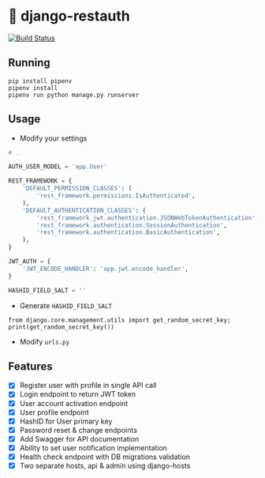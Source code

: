 # 🍔 django-restauth

[![Build Status](https://travis-ci.org/apptension/django-restauth.svg?branch=master)](https://travis-ci.org/apptension/django-restauth)

## Running

```
pip install pipenv
pipenv install
pipenv run python manage.py runserver
```

## Usage

* Modify your settings

```python
# ..

AUTH_USER_MODEL = 'app.User'

REST_FRAMEWORK = {
    'DEFAULT_PERMISSION_CLASSES': (
        'rest_framework.permissions.IsAuthenticated',
    ),
    'DEFAULT_AUTHENTICATION_CLASSES': (
        'rest_framework_jwt.authentication.JSONWebTokenAuthentication',
        'rest_framework.authentication.SessionAuthentication',
        'rest_framework.authentication.BasicAuthentication',
    ),
}

JWT_AUTH = {
    'JWT_ENCODE_HANDLER': 'app.jwt.encode_handler',
}

HASHID_FIELD_SALT = ''
```

* Generate `HASHID_FIELD_SALT`

`from django.core.management.utils import get_random_secret_key; print(get_random_secret_key())`

* Modify `urls.py`

## Features

- [x] Register user with profile in single API call
- [x] Login endpoint to return JWT token
- [x] User account activation endpoint
- [x] User profile endpoint
- [x] HashID for User primary key
- [x] Password reset & change endpoints
- [x] Add Swagger for API documentation
- [x] Ability to set user notification implementation
- [x] Health check endpoint with DB migrations validation
- [x] Two separate hosts, api & admin using django-hosts
